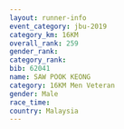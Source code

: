 ```yaml
---
layout: runner-info 
event_category: jbu-2019 
category_km: 16KM  
overall_rank: 259
gender_rank: 
category_rank: 
bib: 62041
name: SAW POOK KEONG
category: 16KM Men Veteran
gender: Male
race_time: 
country: Malaysia
---
```

